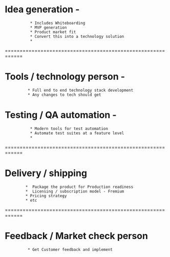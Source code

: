 # Idea generation -
               * Includes Whiteboarding
               * MVP generation
               * Product market fit
               * Convert this into a technology solution
               * 

============================================================
# Tools / technology person -
              * Full end to end technology stack development
              * Any changes to tech should get



# Testing / QA automation - 
               * Modern tools for test automation
               * Automate test suites at a feature level
               * 
============================================================

# Delivery / shipping
             *  Package the product for Production readiness
             *  Licensing / subscription model - Fremium 
             * Pricing strategy
             * etc 



============================================================
# Feedback / Market check person
              * Get Customer feedback and implement 